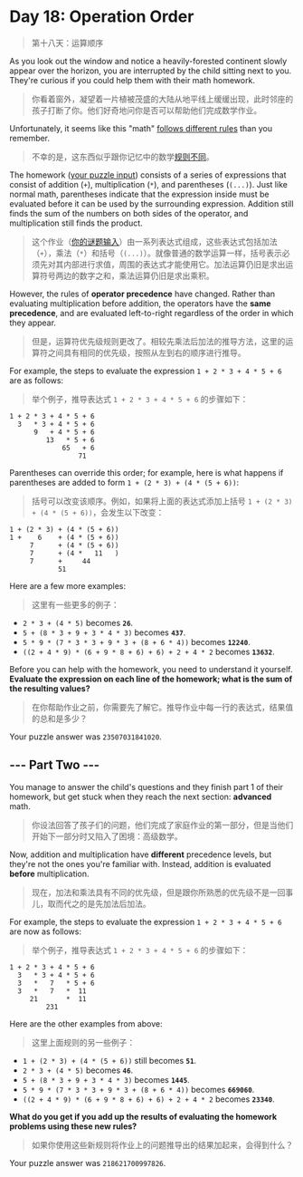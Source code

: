 # Day 18: Operation Order

> 第十八天：运算顺序

As you look out the window and notice a heavily-forested continent slowly appear over the horizon, you are interrupted by the child sitting next to you. They're curious if you could help them with their math homework.

> 你看着窗外，凝望着一片植被茂盛的大陆从地平线上缓缓出现，此时邻座的孩子打断了你。他们好奇地问你是否可以帮助他们完成数学作业。

Unfortunately, it seems like this "math" [follows different rules](https://www.youtube.com/watch?v=3QtRK7Y2pPU&t=15) than you remember.

> 不幸的是，这东西似乎跟你记忆中的数学[规则不同](https://www.youtube.com/watch?v=3QtRK7Y2pPU&t=15)。

The homework ([your puzzle input](day18.txt)) consists of a series of expressions that consist of addition (`+`), multiplication (`*`), and parentheses (`(...)`). Just like normal math, parentheses indicate that the expression inside must be evaluated before it can be used by the surrounding expression. Addition still finds the sum of the numbers on both sides of the operator, and multiplication still finds the product.

> 这个作业（[你的谜题输入](day18.txt)）由一系列表达式组成，这些表达式包括加法（`+`），乘法（`*`）和括号（`(...)`）。就像普通的数学运算一样，括号表示必须先对其内部进行求值，周围的表达式才能使用它。加法运算仍旧是求出运算符号两边的数字之和，乘法运算仍旧是求出乘积。

However, the rules of **operator precedence** have changed. Rather than evaluating multiplication before addition, the operators have the **same precedence**, and are evaluated left-to-right regardless of the order in which they appear.

> 但是，运算符优先级规则更改了。相较先乘法后加法的推导方法，这里的运算符之间具有相同的优先级，按照从左到右的顺序进行推导。

For example, the steps to evaluate the expression `1 + 2 * 3 + 4 * 5 + 6` are as follows:

> 举个例子，推导表达式 `1 + 2 * 3 + 4 * 5 + 6` 的步骤如下：

```'
1 + 2 * 3 + 4 * 5 + 6
  3   * 3 + 4 * 5 + 6
      9   + 4 * 5 + 6
         13   * 5 + 6
             65   + 6
                 71
```

Parentheses can override this order; for example, here is what happens if parentheses are added to form `1 + (2 * 3) + (4 * (5 + 6))`:

> 括号可以改变该顺序。例如，如果将上面的表达式添加上括号 `1 + (2 * 3) + (4 * (5 + 6))`，会发生以下改变：

```'
1 + (2 * 3) + (4 * (5 + 6))
1 +    6    + (4 * (5 + 6))
     7      + (4 * (5 + 6))
     7      + (4 *   11   )
     7      +     44
            51
```

Here are a few more examples:

> 这里有一些更多的例子：

- `2 * 3 + (4 * 5)` becomes **`26`**.
- `5 + (8 * 3 + 9 + 3 * 4 * 3)` becomes **`437`**.
- `5 * 9 * (7 * 3 * 3 + 9 * 3 + (8 + 6 * 4))` becomes **`12240`**.
- `((2 + 4 * 9) * (6 + 9 * 8 + 6) + 6) + 2 + 4 * 2` becomes **`13632`**.

Before you can help with the homework, you need to understand it yourself. **Evaluate the expression on each line of the homework; what is the sum of the resulting values?**

> 在你帮助作业之前，你需要先了解它。推导作业中每一行的表达式，结果值的总和是多少？

Your puzzle answer was `23507031841020`.

## --- Part Two ---

You manage to answer the child's questions and they finish part 1 of their homework, but get stuck when they reach the next section: **advanced** math.

> 你设法回答了孩子们的问题，他们完成了家庭作业的第一部分，但是当他们开始下一部分时又陷入了困境：高级数学。

Now, addition and multiplication have **different** precedence levels, but they're not the ones you're familiar with. Instead, addition is evaluated **before** multiplication.

> 现在，加法和乘法具有不同的优先级，但是跟你所熟悉的优先级不是一回事儿，取而代之的是先加法后加法。

For example, the steps to evaluate the expression `1 + 2 * 3 + 4 * 5 + 6` are now as follows:

> 举个例子，推导表达式 `1 + 2 * 3 + 4 * 5 + 6` 的步骤如下：

```'
1 + 2 * 3 + 4 * 5 + 6
  3   * 3 + 4 * 5 + 6
  3   *   7   * 5 + 6
  3   *   7   *  11
     21       *  11
         231
```

Here are the other examples from above:

> 这里上面规则的另一些例子：

- `1 + (2 * 3) + (4 * (5 + 6))` still becomes **`51`**.
- `2 * 3 + (4 * 5)` becomes **`46`**.
- `5 + (8 * 3 + 9 + 3 * 4 * 3)` becomes **`1445`**.
- `5 * 9 * (7 * 3 * 3 + 9 * 3 + (8 + 6 * 4))` becomes **`669060`**.
- `((2 + 4 * 9) * (6 + 9 * 8 + 6) + 6) + 2 + 4 * 2` becomes **`23340`**.

**What do you get if you add up the results of evaluating the homework problems using these new rules?**

> 如果你使用这些新规则将作业上的问题推导出的结果加起来，会得到什么？

Your puzzle answer was `218621700997826`.
